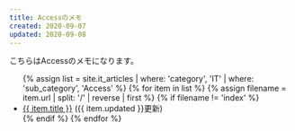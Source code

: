 ```yaml
---
title: Accessのメモ
created: 2020-09-07
updated: 2020-09-08
---
```

こちらはAccessのメモになります。

<ul>
    {% assign list = site.it_articles  | where: 'category', 'IT'
                                       | where: 'sub_category', 'Access' %}
    {% for item in list %}
        {% assign filename = item.url | split: '/' | reverse | first %}
        {% if filename != 'index' %}
            <li><a href="{{ item.url }}.html">{{ item.title }}</a> ({{ item.updated }}更新)</li>
        {% endif %}
    {% endfor %}
</ul>

